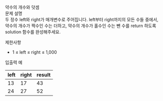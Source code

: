 약수의 개수와 덧셈<br>
문제 설명<br>
두 정수 left와 right가 매개변수로 주어집니다. left부터 right까지의 모든 수들 중에서, 약수의 개수가 짝수인 수는 더하고, 약수의 개수가 홀수인 수는 뺀 수를 return 하도록 solution 함수를 완성해주세요.<br>

제한사항<br>
- 1 ≤ left ≤ right ≤ 1,000
  
입출력 예<br>

left|	right	|result
|-----|------|------|
13|	17|	43
24|	27|	52